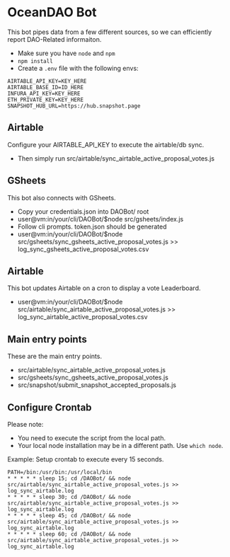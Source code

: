 # OceanDAO Bot

This bot pipes data from a few different sources, so we can efficiently report DAO-Related informaiton.
- Make sure you have `node` and `npm`
- `npm install`
- Create a `.env` file with the following envs:
```
AIRTABLE_API_KEY=KEY_HERE
AIRTABLE_BASE_ID=ID_HERE
INFURA_API_KEY=KEY_HERE
ETH_PRIVATE_KEY=KEY_HERE
SNAPSHOT_HUB_URL=https://hub.snapshot.page
```

## Airtable

Configure your AIRTABLE_API_KEY to execute the airtable/db sync.
- Then simply run src/airtable/sync_airtable_active_proposal_votes.js 

## GSheets

This bot also connects with GSheets.
- Copy your credentials.json into DAOBot/ root
- user@vm:in/your/cli/DAOBot/$node src/gsheets/index.js
- Follow cli prompts. token.json should be generated 
- user@vm:in/your/cli/DAOBot/$node src/gsheets/sync_gsheets_active_proposal_votes.js >> log_sync_gsheets_active_proposal_votes.csv

## Airtable

This bot updates Airtable on a cron to display a vote Leaderboard.
- user@vm:in/your/cli/DAOBot/$node src/airtable/sync_airtable_active_proposal_votes.js >> log_sync_airtable_active_proposal_votes.csv

## Main entry points

These are the main entry points.
- src/airtable/sync_airtable_active_proposal_votes.js
- src/gsheets/sync_gsheets_active_proposal_votes.js
- src/snapshot/submit_snapshot_accepted_proposals.js

## Configure Crontab
  
Please note:
- You need to execute the script from the local path.  
- Your local node installation may be in a different path. Use ```which node```.

Example: Setup crontab to execute every 15 seconds.
```
PATH=/bin:/usr/bin:/usr/local/bin
* * * * * sleep 15; cd /DAOBot/ && node src/airtable/sync_airtable_active_proposal_votes.js >> log_sync_airtable.log
* * * * * sleep 30; cd /DAOBot/ && node src/airtable/sync_airtable_active_proposal_votes.js >> log_sync_airtable.log
* * * * * sleep 45; cd /DAOBot/ && node src/airtable/sync_airtable_active_proposal_votes.js >> log_sync_airtable.log
* * * * * sleep 60; cd /DAOBot/ && node src/airtable/sync_airtable_active_proposal_votes.js >> log_sync_airtable.log
```

